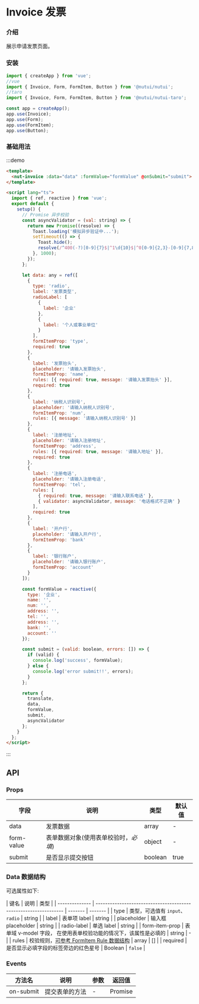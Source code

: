 # Invoice 发票

### 介绍

展示申请发票页面。

### 安装

```javascript
import { createApp } from 'vue';
//vue
import { Invoice, Form, FormItem, Button } from '@nutui/nutui';
//taro
import { Invoice, Form, FormItem, Button } from '@nutui/nutui-taro';

const app = createApp();
app.use(Invoice);
app.use(Form);
app.use(FormItem);
app.use(Button);
```

### 基础用法

:::demo

```html
<template>
  <nut-invoice :data="data" :formValue="formValue" @onSubmit="submit"> </nut-invoice>
</template>

<script lang="ts">
  import { ref, reactive } from 'vue';
  export default {
    setup() {
      // Promise 异步校验
      const asyncValidator = (val: string) => {
        return new Promise((resolve) => {
          Toast.loading('模拟异步验证中...');
          setTimeout(() => {
            Toast.hide();
            resolve(/^400(-?)[0-9]{7}$|^1\d{10}$|^0[0-9]{2,3}-[0-9]{7,8}$/.test(val));
          }, 1000);
        });
      };

      let data: any = ref([
        {
          type: 'radio',
          label: '发票类型',
          radioLabel: [
            {
              label: '企业'
            },
            {
              label: '个人或事业单位'
            }
          ],
          formItemProp: 'type',
          required: true
        },
        {
          label: '发票抬头',
          placeholder: '请输入发票抬头',
          formItemProp: 'name',
          rules: [{ required: true, message: '请输入发票抬头' }],
          required: true
        },
        {
          label: '纳税人识别号',
          placeholder: '请输入纳税人识别号',
          formItemProp: 'num',
          rules: [{ message: '请输入纳税人识别号' }]
        },
        {
          label: '注册地址',
          placeholder: '请输入注册地址',
          formItemProp: 'address',
          rules: [{ required: true, message: '请输入地址' }],
          required: true
        },
        {
          label: '注册电话',
          placeholder: '请输入注册电话',
          formItemProp: 'tel',
          rules: [
            { required: true, message: '请输入联系电话' },
            { validator: asyncValidator, message: '电话格式不正确' }
          ],
          required: true
        },
        {
          label: '开户行',
          placeholder: '请输入开户行',
          formItemProp: 'bank'
        },
        {
          label: '银行账户',
          placeholder: '请输入银行账户',
          formItemProp: 'account'
        }
      ]);

      const formValue = reactive({
        type: '企业',
        name: '',
        num: '',
        address: '',
        tel: '',
        address: '',
        bank: '',
        account: ''
      });

      const submit = (valid: boolean, errors: []) => {
        if (valid) {
          console.log('success', formValue);
        } else {
          console.log('error submit!!', errors);
        }
      };

      return {
        translate,
        data,
        formValue,
        submit,
        asyncValidator
      };
    }
  };
</script>
```

:::

## API

### Props

| 字段       | 说明                                 | 类型    | 默认值 |
| ---------- | ------------------------------------ | ------- | ------ |
| data       | 发票数据                             | array   | -      |
| form-value | 表单数据对象(使用表单校验时，_必填_) | object  | -      |
| submit     | 是否显示提交按钮                     | boolean | true   |

### Data 数据结构

可选属性如下:

| 键名           | 说明                                                             | 类型    |
| -------------- | ---------------------------------------------------------------- | ------- | ------- |
| type           | 类型，可选值有 `input`、`radio`                                  | string  |
| label          | 表单项 label                                                     | string  |
| placeholder    | 输入框 placeholder                                               | string  |
| radio-label    | 单选 label                                                       | string  |
| form-item-prop | 表单域 v-model 字段， 在使用表单校验功能的情况下，该属性是必填的 | string  | -       |
| rules          | 校验规则，[可参考 FormItem Rule 数据结构](#/form)                | array   | []      |
| required       | 是否显示必填字段的标签旁边的红色星号                             | Boolean | `false` |

### Events

| 方法名    | 说明           | 参数 | 返回值  |
| --------- | -------------- | ---- | ------- |
| on-submit | 提交表单的方法 | -    | Promise |
